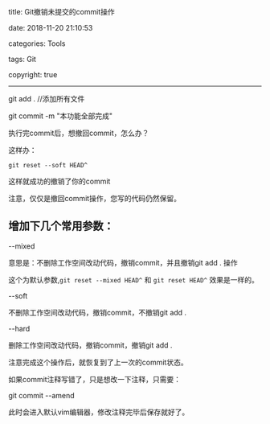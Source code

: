 title: Git撤销未提交的commit操作

date: 2018-11-20 21:10:53

categories: Tools

tags: Git

copyright: true

------



git add . //添加所有文件

git commit -m "本功能全部完成"

 

执行完commit后，想撤回commit，怎么办？

 

这样办：

```shell
git reset --soft HEAD^
```

 

这样就成功的撤销了你的commit

注意，仅仅是撤回commit操作，您写的代码仍然保留。







## 增加下几个常用参数：

--mixed 

意思是：不删除工作空间改动代码，撤销commit，并且撤销git add . 操作

这个为默认参数,`git reset --mixed HEAD^` 和 `git reset HEAD^` 效果是一样的。

 

--soft  

不删除工作空间改动代码，撤销commit，不撤销git add . 

 

--hard

删除工作空间改动代码，撤销commit，撤销git add . 

注意完成这个操作后，就恢复到了上一次的commit状态。

 

 

如果commit注释写错了，只是想改一下注释，只需要：

git commit --amend

此时会进入默认vim编辑器，修改注释完毕后保存就好了。


